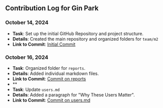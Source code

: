 ## Contribution Log for Gin Park


### October 14, 2024
  - **Task**: Set up the initial GitHub Repository and project structure.
  - **Details**: Created the main repository and organized folders for `team/m2`
  - **Link to Commit**: [Initial Commit](https://github.com/repo/commit1](https://github.com/ginpks/TRANSPORTATION/commit/c444be9664798335d5dcc1094573699cd841921f))

### October 16, 2024
- **Task**: Organized folder for `reports`.
- **Details**: Added individual markdown files.
- **Link to Commit**: [Commit on reports](https://github.com/repo/commit2](https://github.com/ginpks/TRANSPORTATION/commit/dcc18f0e15d84377a84cb6c9ccff3f7a0d57739b))
- **
- **Task**: Update `users.md`
- **Details**: Added a paragraph for "Why These Users Matter".
- **Link to Commit**: [Commit on users.md](https://github.com/ginpks/TRANSPORTATION/commit/c6177a440f5db61355297ac2e527a18a468e2749)

